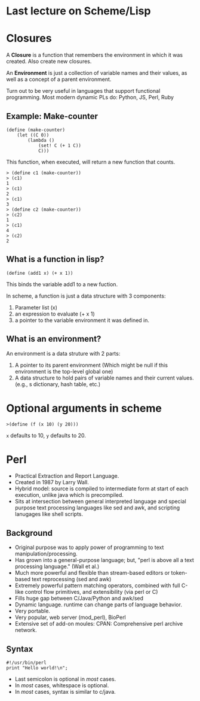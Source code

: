 Last lecture on Scheme/Lisp
===========================

Closures
========

A **Closure** is a function that remembers the environment in which it was
created. Also create new closures. 

An **Environment** is just a collection of variable names and their values,
as well as a concept of a parent environment. 

Turn out to be very useful in languages that support functional
programming. Most modern dynamic PLs do: Python, JS, Perl, Ruby

Example: Make-counter
---------------------

	(define (make-counter) 
		(let ((C 0))
		    (lambda () 
				(set! C (+ 1 C))
				C)))
				
This function, when executed, will return a new function that counts. 

	> (define c1 (make-counter))
	> (c1)
	1
	> (c1) 
	2
	> (c1) 
	3
	> (define c2 (make-counter))
	> (c2) 
	1
	> (c1) 
	4
	> (c2) 
	2

What is a function in lisp? 
---------------------------

	(define (add1 x) (+ x 1))

This binds the variable add1 to a new fuction. 

In scheme, a function is just a data structure with 3 components: 

1. Parameter list (x) 
2. an expression to evaluate (+ x 1)
3. a pointer to the variable environment it was defined in. 

What is an environment? 
-----------------------

An environment is a data struture with 2 parts: 

1. A pointer to its parent environment (Which might be null if this
   environment is the top-level global one) 
2. A data structure to hold pairs of variable names and their current
   values. (e.g., s dictionary, hash table, etc.) 
   
Optional arguments in scheme
============================


	>(define (f (x 10) (y 20)))
	
`x` defaults to 10, `y` defaults to 20. 

Perl
====

* Practical Extraction and Report Language. 
* Created in 1987 by Larry Wall. 
* Hybrid model: source is compiled to intermediate form at start of each
  execution, unlike java which is precompiled. 
* Sits at intersection between general interpreted language and special
  purpose text processing languages like sed and awk, and scripting
  lanugages like shell scripts. 
  
Background
----------

* Original purpose was to apply power of programming to text
  manipulation/processing. 
* Has grown into a general-purpose language; but, "perl is above all a text
  processing language." (Wall et al.)
* Much more powerful and flexible than stream-based editors or token-based
  text reprocessing (sed and awk) 
* Extremely powerful pattern matching operators, combined with full C-like
  control flow primitives, and extensibility (via perl or C) 
* Fills huge gap between C/Java/Python and awk/sed
* Dynamic language. runtime can change parts of language behavior. 
* Very portable. 
* Very popular, web server (mod_perl), BioPerl
* Extensive set of add-on moules: CPAN: Comprehensive perl archive
  network. 
  
Syntax
------

	#!/usr/bin/perl
	print "Hello world!\n"; 
	
* Last semicolon is optional in *most* cases. 
* In *most* cases, whitespace is optional. 
* In *most* cases, syntax is similar to c/java. 
